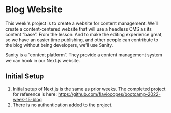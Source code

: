 # Blog Website

This week's project is to create a website for content management. We’ll create a content-centered website that will use a headless CMS as its content “base”. From the lesson: And to make the editing experience great, so we have an easier time publishing, and other people can contribute to the blog without being developers, we’ll use Sanity.

Sanity is a “content platform”. They provide a content management system we can hook in our Next.js website.

## Initial Setup

1. Initial setup of Next.js is the same as prior weeks. The completed project for reference is here: https://github.com/flaviocopes/bootcamp-2022-week-15-blog
2. There is no authentication added to the project.
